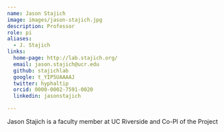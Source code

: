 ```yaml
---
name: Jason Stajich
image: images/jason-stajich.jpg
description: Professor
role: pi
aliases:
  - J. Stajich
links:
  home-page: http://lab.stajich.org/
  email: jason.stajich@ucr.edu
  github: stajichlab
  google: t_YIP5UAAAAJ
  twitter: hyphaltip
  orcid: 0000-0002-7591-0020
  linkedin: jasonstajich

---
```


Jason Stajich is a faculty member at UC Riverside and Co-PI of the Project
